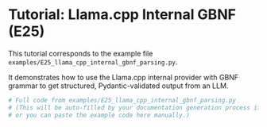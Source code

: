 # Tutorial: Llama.cpp Internal GBNF (E25)

This tutorial corresponds to the example file `examples/E25_llama_cpp_internal_gbnf_parsing.py`.

It demonstrates how to use the Llama.cpp internal provider with GBNF grammar to get structured, Pydantic-validated output from an LLM.

```python
# Full code from examples/E25_llama_cpp_internal_gbnf_parsing.py
# (This will be auto-filled by your documentation generation process if configured,
# or you can paste the example code here manually.)
```
